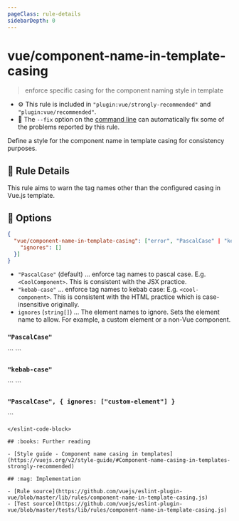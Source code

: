 ```yaml
---
pageClass: rule-details
sidebarDepth: 0
---
```

# vue/component-name-in-template-casing
> enforce specific casing for the component naming style in template

- :gear: This rule is included in `"plugin:vue/strongly-recommended"` and `"plugin:vue/recommended"`.
- :wrench: The `--fix` option on the [command line](https://eslint.org/docs/user-guide/command-line-interface#fixing-problems) can automatically fix some of the problems reported by this rule.

Define a style for the component name in template casing for consistency purposes.

## :book: Rule Details

This rule aims to warn the tag names other than the configured casing in Vue.js template.

## :wrench: Options

```json
{
  "vue/component-name-in-template-casing": ["error", "PascalCase" | "kebab-case", { 
    "ignores": []
  }]
}
```

- `"PascalCase"` (default) ... enforce tag names to pascal case. E.g. `<CoolComponent>`. This is consistent with the JSX practice.
- `"kebab-case"` ... enforce tag names to kebab case: E.g. `<cool-component>`. This is consistent with the HTML practice which is case-insensitive originally.
- `ignores` (`string[]`) ... The element names to ignore. Sets the element name to allow. For example, a custom element or a non-Vue component.

### `"PascalCase"`

<eslint-code-block fix :rules="{'vue/component-name-in-template-casing': ['error']}">
```
<template>
  <!-- ✓ GOOD -->
  <TheComponent />
  
  <!-- ✗ BAD -->
  <the-component />
  <theComponent />
  <The-component />
</template>
```
</eslint-code-block>

### `"kebab-case"`

<eslint-code-block fix :rules="{'vue/component-name-in-template-casing': ['error', 'kebab-case']}">
```
<template>
  <!-- ✓ GOOD -->
  <the-component />

  <!-- ✗ BAD -->
  <TheComponent />
  <theComponent />
  <Thecomponent />
  <The-component />
</template>
```
</eslint-code-block>


### `"PascalCase", { ignores: ["custom-element"] }`

<eslint-code-block fix :rules="{'vue/component-name-in-template-casing': ['error', 'PascalCase', {ignores: ['custom-element']}]}">
```
<template>
  <!-- ✓ GOOD -->
  <TheComponent/>
  <custom-element></custom-element>
  
  <!-- ✗ BAD -->
  <magic-element></magic-element>
</template>
```
</eslint-code-block>

## :books: Further reading

- [Style guide - Component name casing in templates](https://vuejs.org/v2/style-guide/#Component-name-casing-in-templates-strongly-recommended)

## :mag: Implementation

- [Rule source](https://github.com/vuejs/eslint-plugin-vue/blob/master/lib/rules/component-name-in-template-casing.js)
- [Test source](https://github.com/vuejs/eslint-plugin-vue/blob/master/tests/lib/rules/component-name-in-template-casing.js)
